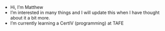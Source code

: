 - Hi, I’m Matthew
- I’m interested in many things and I will update this when I have thought about it a bit more.
- I’m currently learning a CertIV (programming) at TAFE


<!---
MatthewRohrich/MatthewRohrich is a ✨ special ✨ repository because its `README.md` (this file) appears on your GitHub profile.
You can click the Preview link to take a look at your changes.
--->
